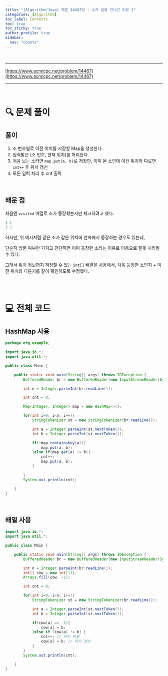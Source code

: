 ```yaml
---
title: "[Algorithm/Java] 백준 14467번 - 소가 길을 건너간 이유 1"
categories: [Algorithm]
toc_label: Contents
toc: true
toc_sticky: true
author_profile: true
sidebar:
  nav: "counts"
---
```


<br>

---

[https://www.acmicpc.net/problem/14467](https://www.acmicpc.net/problem/14467)

---

<br>

# 🔍 문제 풀이

## 풀이

1. 소 번호별로 이전 위치를 저장할 Map을 생성한다.
2. 입력받은 (소 번호, 현재 위치)를 처리한다.
3. 처음 보는 소라면 `map.put(a, b)`로 저장만, 이미 본 소인데 이전 위치와 다르면 `cnt++` 후 위치 갱신
4. 모든 입력 처리 후 cnt 출력

<br>

## 배운 점

처음엔 `visited` 배열로 소가 등장했는지만 체크하려고 했다.

```java
3 1
3 1
```

하지만, 위 예시처럼 같은 소가 같은 위치에 연속해서 등장하는 경우도 있는데,

단순히 방문 여부만 가지고 판단하면 이미 등장한 소라는 이유로 이동으로 잘못 처리될 수 있다.

그래서 위치 정보까지 저장할 수 있는 `int[]` 배열을 사용해서,
처음 등장한 소인지 + 이전 위치와 다른지를 같이 확인하도록 수정했다.

<br><br>

# 💻 전체 코드

## HashMap 사용

```java
package org.example;

import java.io.*;
import java.util.*;

public class Main {

    public static void main(String[] args) throws IOException {
        BufferedReader br = new BufferedReader(new InputStreamReader(System.in));

        int n = Integer.parseInt(br.readLine());

        int cnt = 0;

        Map<Integer, Integer> map = new HashMap<>();

        for(int i=0; i<n; i++){
            StringTokenizer st = new StringTokenizer(br.readLine());

            int a = Integer.parseInt(st.nextToken());
            int b = Integer.parseInt(st.nextToken());

            if(!map.containsKey(a)){
                map.put(a, b);
            }else if(map.get(a) != b){
                cnt++;
                map.put(a, b);
            }

        }
        System.out.println(cnt);

    }
}
```

<br>

## 배열 사용

```java
import java.io.*;
import java.util.*;

public class Main {

    public static void main(String[] args) throws IOException {
        BufferedReader br = new BufferedReader(new InputStreamReader(System.in));

        int n = Integer.parseInt(br.readLine());
        int[] cow = new int[11];
        Arrays.fill(cow, -1);

        int cnt = 0;

        for(int i=0; i<n; i++){
            StringTokenizer st = new StringTokenizer(br.readLine());

            int a = Integer.parseInt(st.nextToken());
            int b = Integer.parseInt(st.nextToken());

            if(cow[a] == -1){
                cow[a] = b;
            }else if (cow[a] != b) {
                cnt++; // 위치 바뀜
                cow[a] = b; // 위치 갱신
            }
        }
        System.out.println(cnt);

    }
}
```

<br>
